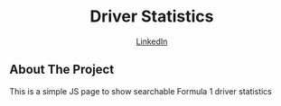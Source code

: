 <h1 align="center">Driver Statistics</h1>
<p align="center"><a href="https://www.linkedin.com/in/ben-skee-software-engineer/">LinkedIn</a>

## About The Project

This is a simple JS page to show searchable Formula 1 driver statistics
